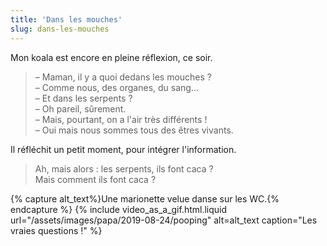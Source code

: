 ```yaml
---
title: 'Dans les mouches'
slug: dans-les-mouches
---
```


Mon koala est encore en pleine réflexion, ce soir.

> – Maman, il y a quoi dedans les mouches ?  
> – Comme nous, des organes, du sang…  
> – Et dans les serpents ?  
> – Oh pareil, sûrement.  
> – Mais, pourtant, on a l'air très différents !  
> – Oui mais nous sommes tous des êtres vivants.

Il réfléchit un petit moment, pour intégrer l'information.

> Ah, mais alors : les serpents, ils font caca ?  
> Mais comment ils font caca ?

{% capture alt_text%}Une marionette velue danse sur les WC.{% endcapture %}
{% include video_as_a_gif.html.liquid
url="/assets/images/papa/2019-08-24/pooping"
alt=alt_text
caption="Les vraies questions !"
%}
